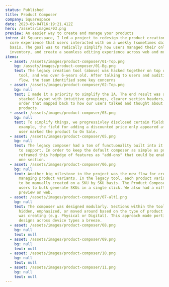 ```yaml
---
status: Published
title: Product Composer
company: Squarespace
date: 2023-09-04T16:19:21.412Z
hero: /assets/images/03.png
preview: An easier way to create and manage your products
intro: At Squarespace, I led a project to redesign the product creation flow—a
  core experience that users interacted with on a weekly (sometimes daily)
  basis. The goal was to radically simplify how users managed their online
  inventory, and create a seamless editing experience across web and mobile.
items:
  - asset: /assets/images/product-composer/01-Top.png
    bg: /assets/images/product-composer/01-Bg.png
    text: The legacy creation tool (above) was hacked together on top of the blog
      tool, and was over 6-years old. After talking to users and auditing the
      flow, the team identified some key concerns
  - asset: /assets/images/product-composer/02-Top.png
    bg: null
    text: I made it a priority to simplify the IA. The end result was a vertically
      stacked layout with intuitive groupings, clearer section headers, and an
      order that mapped back to how our users talked and thought about their
      products.
  - asset: /assets/images/product-composer/03.png
    bg: null
    text: To simplify things, we progressivley disclosed certain fields. For
      example, the field for adding a discounted price only appeared after the
      user marked the product to On Sale.
  - asset: /assets/images/product-composer/05.png
    bg: null
    text: The legacy composer had a ton of functuonality built into it which we had
      to support. In order to keep the default composer as simple as possible, I
      reframed this hodpdge of features as "add-ons" that could be enabled from
      one section.
  - asset: /assets/images/product-composer/06.png
    bg: null
    text: Another big milestone in the project was the new flow for creating and
      managing product variants. In the legacy tool, each product variation had
      to be manually created on a SKU by SKU basis. The Product Composer allowed
      users to bulk generate SKUs in a single click. We also had a nifty little
      preview on web.
  - asset: /assets/images/product-composer/07-alt1.png
    bg: null
    text: The composer was designed modularly. Sections within the tool could be
      hidden, emphasized, or moved around based on the type of product the user
      was creating (e.g. Physical or Digital). This approach made porting
      designs across device types a breeze.
  - asset: /assets/images/product-composer/08.png
    bg: null
    text: null
  - asset: /assets/images/product-composer/09.png
    bg: null
    text: null
  - asset: /assets/images/product-composer/10.png
    bg: null
    text: null
  - asset: /assets/images/product-composer/11.png
    bg: null
    text: null
---
```

